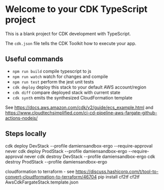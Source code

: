 # Welcome to your CDK TypeScript project

This is a blank project for CDK development with TypeScript.

The `cdk.json` file tells the CDK Toolkit how to execute your app.

## Useful commands

* `npm run build`   compile typescript to js
* `npm run watch`   watch for changes and compile
* `npm run test`    perform the jest unit tests
* `cdk deploy`      deploy this stack to your default AWS account/region
* `cdk diff`        compare deployed stack with current state
* `cdk synth`       emits the synthesized CloudFormation template

See https://docs.aws.amazon.com/cdk/v2/guide/ecs_example.html and  https://www.cloudtechsimplified.com/ci-cd-pipeline-aws-fargate-github-actions-nodejs/
## Steps locally
cdk deploy DevStack --profile damiensandbox-ergo --require-approval never
cdk deploy ProdStack --profile damiensandbox-ergo --require-approval never
cdk destroy DevStack --profile damiensandbox-ergo 
cdk destroy ProdStack --profile damiensandbox-ergo 

cloudformation to terraform - see https://discuss.hashicorp.com/t/tool-to-convert-cloudformation-to-terraform/46704
pip install cf2tf
cf2tf AwsCdkFargateStack.template.json 